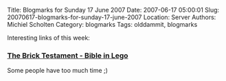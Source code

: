 Title: Blogmarks for Sunday 17 June 2007
Date: 2007-06-17 05:00:01
Slug: 20070617-blogmarks-for-sunday-17-june-2007
Location: Server
Authors: Michiel Scholten
Category: blogmarks
Tags: olddammit, blogmarks

<p>Interesting links of this week:</p>
<h3><a href="http://www.thebricktestament.com/judges/index.html">The Brick Testament - Bible in Lego</a></h3>
<p>Some people have too much time ;)</p>
